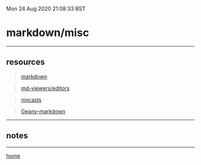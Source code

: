Mon 24 Aug 2020 21:08:33 BST

# markdown/misc


___

## resources

> [markdown](./markdown-index.md)

> [md-viewers/editors](https://unix.stackexchange.com/questions/4140/markdown-viewer)

> [nixcasts](https://www.youtube.com/watch?v=nBHBwOns5bE)

> [Geany-markdown](https://sourceforge.net/p/geany/wiki/markdown_syntax/)

___

## notes

___

[home](./home.md) 